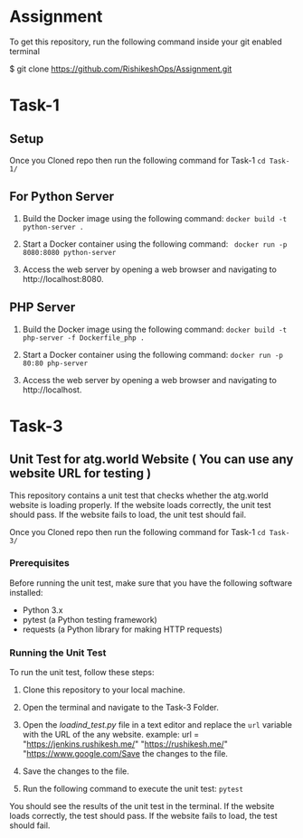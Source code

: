 # Assignment

To get this repository, run the following command inside your git enabled terminal

$ git clone https://github.com/RishikeshOps/Assignment.git

# Task-1
## Setup

Once you Cloned repo then run the following command for Task-1 `cd Task-1/` 

## For Python Server 
1) Build the Docker image using the following command: `docker build -t python-server .`

2) Start a Docker container using the following command: `
docker run -p 8080:8080 python-server`

3) Access the web server by opening a web browser and navigating to http://localhost:8080.

## PHP Server

1) Build the Docker image using the following command: `docker build -t php-server -f Dockerfile_php .`

2) Start a Docker container using the following command: `docker run -p 80:80 php-server`

3) Access the web server by opening a web browser and navigating to http://localhost.

# Task-3

## Unit Test for atg.world Website ( You can use any website URL for testing )
This repository contains a unit test that checks whether the atg.world website is loading properly. If the website loads correctly, the unit test should pass. If the website fails to load, the unit test should fail.

Once you Cloned repo then run the following command for Task-1 `cd Task-3/`

### Prerequisites
Before running the unit test, make sure that you have the following software installed:

- Python 3.x
- pytest (a Python testing framework)
- requests (a Python library for making HTTP requests)

### Running the Unit Test
To run the unit test, follow these steps:

1) Clone this repository to your local machine.

2) Open the terminal and navigate to the Task-3 Folder.

3) Open the *loadind_test.py* file in a text editor and replace the `url` variable with the URL of the any website.
example: url = "https://jenkins.rushikesh.me/" "https://rushikesh.me/" "https://www.google.com/Save the changes to the file.

4) Save the changes to the file.

5) Run the following command to execute the unit test: `pytest`

You should see the results of the unit test in the terminal. If the website loads correctly, the test should pass. If the website fails to load, the test should fail.
